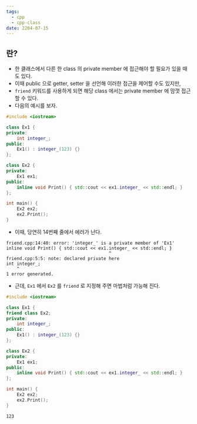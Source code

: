 ```yaml
---
tags:
  - cpp
  - cpp-class
date: 2204-07-15
---
```

## 란?

- 한 클래스에서 다른 한 class 의 private member 에 접근해야 할 필요가 있을 때도 있다.
- 이때 public 으로 getter, setter 을 선언해 이러한 접근을 제어할 수도 있지만,
- `friend` 키워드를 사용하게 되면 해당 class 에서는 private member 에 맘껏 접근할 수 있다.
- 다음의 예시를 보자.

```cpp {14}
#include <iostream>

class Ex1 {
private:
	int integer_;
public:
	Ex1() : integer_(123) {}
};

class Ex2 {
private:
	Ex1 ex1;
public:
	inline void Print() { std::cout << ex1.integer_ << std::endl; }
};

int main() {
	Ex2 ex2;
	ex2.Print();
}
```

- 이때, 당연히 14번째 줄에서 에러가 난다.

```
friend.cpp:14:40: error: 'integer_' is a private member of 'Ex1'
inline void Print() { std::cout << ex1.integer_ << std::endl; }
                                       ^
friend.cpp:5:5: note: declared private here
int integer_;
    ^
1 error generated.
```

- 근데, `Ex1` 에서 `Ex2` 를 `friend` 로 지정해 주면 마법처럼 가능해 진다.

```cpp {4}
#include <iostream>

class Ex1 {
friend class Ex2;
private:
	int integer_;
public:
	Ex1() : integer_(123) {}
};

class Ex2 {
private:
	Ex1 ex1;
public:
	inline void Print() { std::cout << ex1.integer_ << std::endl; }
};

int main() {
	Ex2 ex2;
	ex2.Print();
}
```

```
123
```